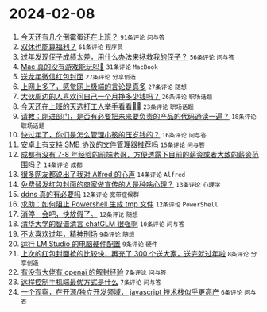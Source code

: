# 2024-02-08

1. [今天还有几个倒霉蛋还在上班？](https://www.v2ex.com/t/1014987) `91条评论` `问与答`
1. [双休也能算福利？](https://www.v2ex.com/t/1014980) `61条评论` `程序员`
1. [过年发现侄子成绩太差，用什么办法来拯救我的侄子？](https://www.v2ex.com/t/1014985) `56条评论` `问与答`
1. [Mac 真的没有游戏能玩吗🥺](https://www.v2ex.com/t/1014981) `31条评论` `MacBook`
1. [送龙年微信红包封面](https://www.v2ex.com/t/1014999) `27条评论` `分享创造`
1. [上网上多了，感觉网上极端的言论是真多](https://www.v2ex.com/t/1014992) `27条评论` `随想`
1. [大伙周边的人喜欢问自己一个月挣多少钱吗？](https://www.v2ex.com/t/1014991) `26条评论` `职场话题`
1. [今天还在上班的天选打工人举手看看🙋‍♂️](https://www.v2ex.com/t/1014998) `23条评论` `职场话题`
1. [请教：刚进部门，是否有必要把未来要负责的产品的代码通读一遍？](https://www.v2ex.com/t/1014988) `18条评论` `职场话题`
1. [快过年了，你们是怎么管理小孩的压岁钱的？](https://www.v2ex.com/t/1014990) `16条评论` `问与答`
1. [安卓上有支持 SMB 协议的文件管理器推荐吗](https://www.v2ex.com/t/1015015) `15条评论` `问与答`
1. [成都有没有 7-8 年经验的前端老哥，方便透露下目前的薪资或者大致的薪资范围吗？](https://www.v2ex.com/t/1015008) `14条评论` `成都`
1. [很多网友都说出了我对 Alfred 的心声](https://www.v2ex.com/t/1014975) `14条评论` `Alfred`
1. [免费替发红包封面的商家做宣传的人是种啥心理？](https://www.v2ex.com/t/1015010) `13条评论` `心理学`
1. [ddns 真的有必要吗](https://www.v2ex.com/t/1015003) `12条评论` `宽带症候群`
1. [求助：如何阻止 Powershell 生成 tmp 文件](https://www.v2ex.com/t/1014989) `12条评论` `PowerShell`
1. [消停一会吧，快放假了。](https://www.v2ex.com/t/1014974) `12条评论` `随想`
1. [清华大学的智谱清言 chatGLM 很强啊](https://www.v2ex.com/t/1015004) `10条评论` `问与答`
1. [不太喜欢过年，精神刑场](https://www.v2ex.com/t/1015023) `9条评论` `随想`
1. [运行 LM Studio 的电脑硬件配置](https://www.v2ex.com/t/1014994) `9条评论` `硬件`
1. [上次的红包封面抢的比较快，再充了 300 个送大家，送完就过年啦](https://www.v2ex.com/t/1015006) `8条评论` `分享创造`
1. [有没有大佬有 openai 的解封经验](https://www.v2ex.com/t/1015021) `7条评论` `问与答`
1. [远程控制手机端最优方式是什么](https://www.v2ex.com/t/1014983) `7条评论` `问与答`
1. [一个观察，在开源/独立开发领域， javascript 技术栈似乎更高产](https://www.v2ex.com/t/1014979) `6条评论` `问与答`
